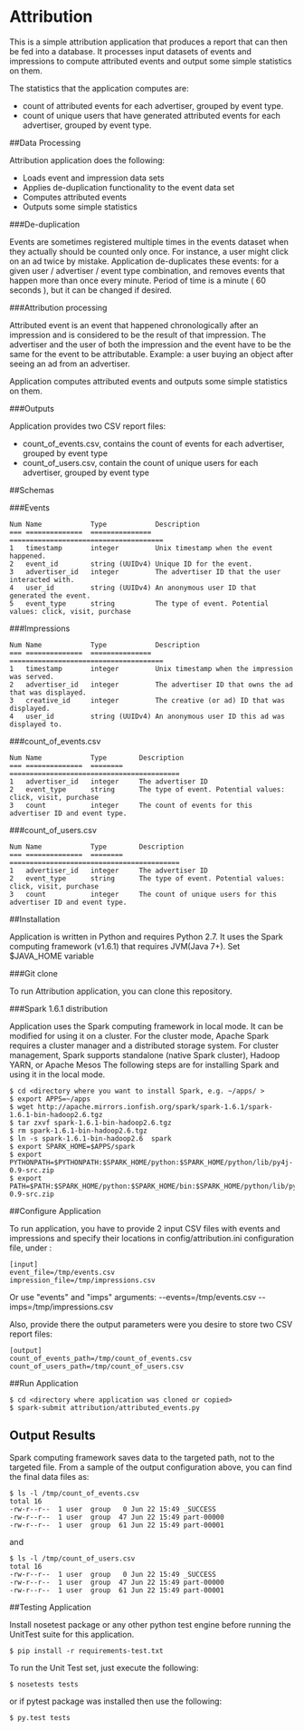 Attribution
===========



This is a simple attribution application that produces a report that can then be fed into a database. It processes input datasets of events and impressions to compute attributed events and output some simple statistics on them.

The statistics that the application computes are:

- count of attributed events for each advertiser, grouped by event type.
- count of unique users that have generated attributed events for each advertiser, grouped by event type.


##Data Processing

Attribution application does the following:

- Loads event and impression data sets
- Applies de-duplication functionality to the event data set
- Computes attributed events
- Outputs some simple statistics

###De-duplication

Events are sometimes registered multiple times in the events dataset when they actually should be counted only once. For instance, a user might click on an ad twice by mistake. Application de-duplicates these events: for a given user / advertiser / event type combination, and removes events that happen more than once every minute. Period of time is a minute ( 60 seconds ), but it can be changed if desired.

###Attribution processing

Attributed event is an event that happened chronologically after an impression and is considered to be the result of that impression. The advertiser and the user of both the impression and the event have to be the same for the event to be attributable. Example: a user buying an object after seeing an ad from an advertiser.

Application computes attributed events and outputs some simple statistics on them.

###Outputs

Application provides two CSV report files:

- count_of_events.csv, contains the count of events for each advertiser, grouped by event type
- count_of_users.csv, contain the count of unique users for each advertiser, grouped by event type


##Schemas

###Events


    Num	Name            Type            Description
    === ==============  =============== ======================================
    1	timestamp	    integer	        Unix timestamp when the event happened.
    2	event_id	    string (UUIDv4)	Unique ID for the event.
    3	advertiser_id	integer	        The advertiser ID that the user interacted with.
    4	user_id	        string (UUIDv4)	An anonymous user ID that generated the event.
    5	event_type	    string	        The type of event. Potential values: click, visit, purchase


###Impressions


    Num Name            Type            Description
    === ==============  =============== ======================================
    1	timestamp	    integer	        Unix timestamp when the impression was served.
    2	advertiser_id	integer	        The advertiser ID that owns the ad that was displayed.
    3	creative_id	    integer	        The creative (or ad) ID that was displayed.
    4	user_id	        string (UUIDv4)	An anonymous user ID this ad was displayed to.


###count_of_events.csv


    Num Name            Type        Description
    === ==============  ========    ==========================================
    1	advertiser_id	integer	    The advertiser ID
    2	event_type	    string	    The type of event. Potential values: click, visit, purchase
    3	count	        integer	    The count of events for this advertiser ID and event type.


###count_of_users.csv


    Num Name            Type        Description
    === ==============  ========    ==========================================
    1	advertiser_id	integer	    The advertiser ID
    2	event_type	    string	    The type of event. Potential values: click, visit, purchase
    3	count	        integer	    The count of unique users for this advertiser ID and event type.


##Installation

Application is written in Python and requires Python 2.7. It uses the Spark computing framework (v1.6.1) that requires JVM(Java 7+). Set $JAVA_HOME variable

###Git clone

To run Attribution application, you can clone this repository.


###Spark 1.6.1 distribution

Application uses the Spark computing framework in local mode. It can be modified for using it on a cluster. For the cluster mode, Apache Spark requires a cluster manager and a distributed storage system. For cluster management, Spark supports standalone (native Spark cluster), Hadoop YARN, or Apache Mesos
The following steps are for installing Spark and using it in the local mode.


    $ cd <directory where you want to install Spark, e.g. ~/apps/ >
    $ export APPS=~/apps
    $ wget http://apache.mirrors.ionfish.org/spark/spark-1.6.1/spark-1.6.1-bin-hadoop2.6.tgz
    $ tar zxvf spark-1.6.1-bin-hadoop2.6.tgz
    $ rm spark-1.6.1-bin-hadoop2.6.tgz
    $ ln -s spark-1.6.1-bin-hadoop2.6  spark
    $ export SPARK_HOME=$APPS/spark
    $ export PYTHONPATH=$PYTHONPATH:$SPARK_HOME/python:$SPARK_HOME/python/lib/py4j-0.9-src.zip
    $ export PATH=$PATH:$SPARK_HOME/python:$SPARK_HOME/bin:$SPARK_HOME/python/lib/py4j-0.9-src.zip


##Configure Application

To run application, you have to provide 2 input CSV files with events and impressions and specify their locations in config/attribution.ini configuration file, under :


    [input]
    event_file=/tmp/events.csv
    impression_file=/tmp/impressions.csv


Or use "events" and "imps" arguments: --events=/tmp/events.csv --imps=/tmp/impressions.csv

Also, provide there the output parameters were you desire to store two CSV report files:


    [output]
    count_of_events_path=/tmp/count_of_events.csv
    count_of_users_path=/tmp/count_of_users.csv


##Run Application


    $ cd <directory where application was cloned or copied>
    $ spark-submit attribution/attributed_events.py


## Output Results

Spark computing framework saves data to the targeted path, not to the targeted file. From a sample of the output configuration above, you can find the final data files as:


    $ ls -l /tmp/count_of_events.csv
    total 16
    -rw-r--r--  1 user  group   0 Jun 22 15:49 _SUCCESS
    -rw-r--r--  1 user  group  47 Jun 22 15:49 part-00000
    -rw-r--r--  1 user  group  61 Jun 22 15:49 part-00001


and


    $ ls -l /tmp/count_of_users.csv
    total 16
    -rw-r--r--  1 user  group   0 Jun 22 15:49 _SUCCESS
    -rw-r--r--  1 user  group  47 Jun 22 15:49 part-00000
    -rw-r--r--  1 user  group  61 Jun 22 15:49 part-00001


##Testing Application

Install nosetest package or any other python test engine before running the UnitTest suite for this application.


    $ pip install -r requirements-test.txt


To run the Unit Test set, just execute the following:


    $ nosetests tests


or if pytest package was installed then use the following:


    $ py.test tests


